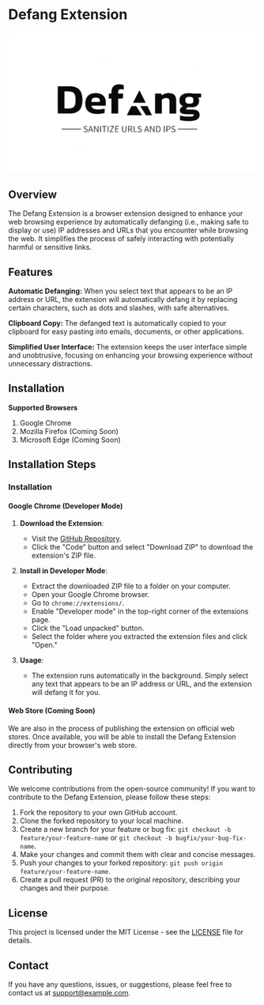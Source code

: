
# Defang Extension
![Defang IP and URL](images/Water.jpg)


## Overview

The Defang Extension is a browser extension designed to enhance your web browsing experience by automatically defanging (i.e., making safe to display or use) IP addresses and URLs that you encounter while browsing the web. It simplifies the process of safely interacting with potentially harmful or sensitive links.

## Features

**Automatic Defanging:** When you select text that appears to be an IP address or URL, the extension will automatically defang it by replacing certain characters, such as dots and slashes, with safe alternatives.

**Clipboard Copy:** The defanged text is automatically copied to your clipboard for easy pasting into emails, documents, or other applications.

**Simplified User Interface:** The extension keeps the user interface simple and unobtrusive, focusing on enhancing your browsing experience without unnecessary distractions.

## Installation

**Supported Browsers**
 1. Google Chrome 
 2. Mozilla Firefox  (Coming Soon)
 3. Microsoft Edge  (Coming Soon)

## Installation Steps

 
### Installation

#### Google Chrome (Developer Mode)

1.  **Download the Extension**:
    
    -   Visit the [GitHub Repository](https://github.com/your-username/defang-extension).
    -   Click the "Code" button and select "Download ZIP" to download the extension's ZIP file.
2.  **Install in Developer Mode**:
    
    -   Extract the downloaded ZIP file to a folder on your computer.
    -   Open your Google Chrome browser.
    -   Go to `chrome://extensions/`.
    -   Enable "Developer mode" in the top-right corner of the extensions page.
    -   Click the "Load unpacked" button.
    -   Select the folder where you extracted the extension files and click "Open."
3.  **Usage**:
    
    -   The extension runs automatically in the background. Simply select any text that appears to be an IP address or URL, and the extension will defang it for you.

#### Web Store (Coming Soon)

We are also in the process of publishing the extension on official web stores. Once available, you will be able to install the Defang Extension directly from your browser's web store.

## Contributing

We welcome contributions from the open-source community! If you want to contribute to the Defang Extension, please follow these steps:

1.  Fork the repository to your own GitHub account.
2.  Clone the forked repository to your local machine.
3.  Create a new branch for your feature or bug fix: `git checkout -b feature/your-feature-name` or `git checkout -b bugfix/your-bug-fix-name`.
4.  Make your changes and commit them with clear and concise messages.
5.  Push your changes to your forked repository: `git push origin feature/your-feature-name`.
6.  Create a pull request (PR) to the original repository, describing your changes and their purpose.

## License

This project is licensed under the MIT License - see the [LICENSE](https://chat.openai.com/LICENSE) file for details.

## Contact

If you have any questions, issues, or suggestions, please feel free to contact us at [support@example.com](mailto:support@example.com).

